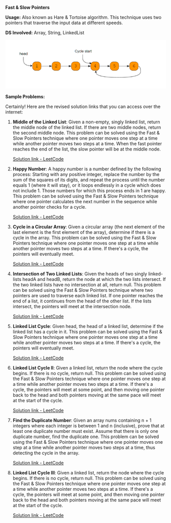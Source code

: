 **Fast & Slow Pointers**

**Usage:** Also known as Hare & Tortoise algorithm. This technique uses two pointers that traverse the input data at different speeds.

**DS Involved:** Array, String, LinkedList

![pattern_3.png](../Images/pattern_4.png)


**Sample Problems:**

Certainly! Here are the revised solution links that you can access over the internet:

1. **Middle of the Linked List**:
    Given a non-empty, singly linked list, return the middle node of the linked list. If there are two middle nodes, return the second middle node. This problem can be solved using the Fast & Slow Pointers technique where one pointer moves one step at a time while another pointer moves two steps at a time. When the fast pointer reaches the end of the list, the slow pointer will be at the middle node.

    [Solution link - LeetCode](https://leetcode.com/problems/middle-of-the-linked-list/)

2. **Happy Number**:
    A happy number is a number defined by the following process: Starting with any positive integer, replace the number by the sum of the squares of its digits, and repeat the process until the number equals 1 (where it will stay), or it loops endlessly in a cycle which does not include 1. Those numbers for which this process ends in 1 are happy. This problem can be solved using the Fast & Slow Pointers technique where one pointer calculates the next number in the sequence while another pointer checks for a cycle.

    [Solution link - LeetCode](https://leetcode.com/problems/happy-number/)

3. **Cycle in a Circular Array**:
    Given a circular array (the next element of the last element is the first element of the array), determine if there is a cycle in the array. This problem can be solved using the Fast & Slow Pointers technique where one pointer moves one step at a time while another pointer moves two steps at a time. If there's a cycle, the pointers will eventually meet.

    [Solution link - LeetCode](https://leetcode.com/problems/circular-array-loop/)

4. **Intersection of Two Linked Lists**:
    Given the heads of two singly linked-lists headA and headB, return the node at which the two lists intersect. If the two linked lists have no intersection at all, return null. This problem can be solved using the Fast & Slow Pointers technique where two pointers are used to traverse each linked list. If one pointer reaches the end of a list, it continues from the head of the other list. If the lists intersect, the pointers will meet at the intersection node.

    [Solution link - LeetCode](https://leetcode.com/problems/intersection-of-two-linked-lists/)

5. **Linked List Cycle**:
   Given head, the head of a linked list, determine if the linked list has a cycle in it. This problem can be solved using the Fast & Slow Pointers technique where one pointer moves one step at a time while another pointer moves two steps at a time. If there's a cycle, the pointers will eventually meet.

   [Solution link - LeetCode](https://leetcode.com/problems/linked-list-cycle/)

6. **Linked List Cycle II**:
   Given a linked list, return the node where the cycle begins. If there is no cycle, return null. This problem can be solved using the Fast & Slow Pointers technique where one pointer moves one step at a time while another pointer moves two steps at a time. If there's a cycle, the pointers will meet at some point, and then moving one pointer back to the head and both pointers moving at the same pace will meet at the start of the cycle.

   [Solution link - LeetCode](https://leetcode.com/problems/linked-list-cycle-ii/)

7. **Find the Duplicate Number**:
   Given an array nums containing n + 1 integers where each integer is between 1 and n (inclusive), prove that at least one duplicate number must exist. Assume that there is only one duplicate number, find the duplicate one. This problem can be solved using the Fast & Slow Pointers technique where one pointer moves one step at a time while another pointer moves two steps at a time, thus detecting the cycle in the array.

   [Solution link - LeetCode](https://leetcode.com/problems/find-the-duplicate-number/)

8. **Linked List Cycle III**:
   Given a linked list, return the node where the cycle begins. If there is no cycle, return null. This problem can be solved using the Fast & Slow Pointers technique where one pointer moves one step at a time while another pointer moves two steps at a time. If there's a cycle, the pointers will meet at some point, and then moving one pointer back to the head and both pointers moving at the same pace will meet at the start of the cycle.

   [Solution link - LeetCode](https://leetcode.com/problems/linked-list-cycle-iii/)

